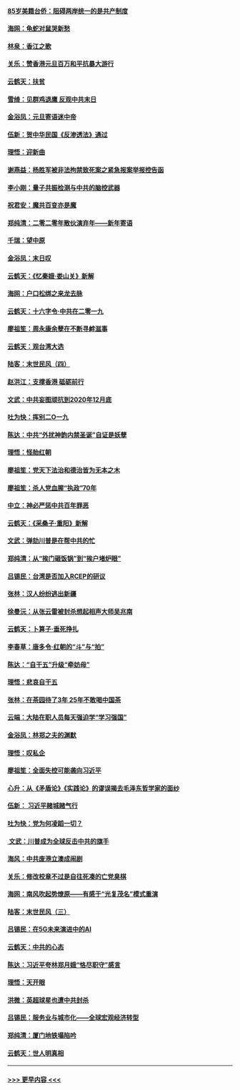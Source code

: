 #### [85岁美籍台侨：阻碍两岸统一的是共产制度](../pages/nsc993/n11765043.md?t=01031822) 
#### [海网：龟蛇对鼠哭新愁](../pages/nsc993/n11764895.md?t=01031822) 
#### [林泉：香江之歌](../pages/nsc993/n11764415.md?t=01031822) 
#### [关乐：赞香港元旦百万和平抗暴大游行](../pages/nsc993/n11764382.md?t=01031822) 
#### [云鹤天：扶贫](../pages/nsc993/n11764245.md?t=01031822) 
#### [雪绮：见群鸡退鹰  反观中共末日](../pages/nsc993/n11762112.md?t=01031822) 
#### [金浴凤：元旦寄语迷中帝](../pages/nsc993/n11761788.md?t=01031822) 
#### [伍新：贺中华民国《反渗透法》通过](../pages/nsc993/n11761994.md?t=01031822) 
#### [理悟：迎新曲](../pages/nsc993/n11761152.md?t=01031822) 
#### [谢燕益：杨胜军被非法拘禁致死案之紧急报案举报控告函](../pages/nsc993/n11756134.md?t=01031822) 
#### [李小刚：量子共振检测与中共的脑控武器](../pages/nsc993/n11754518.md?t=01031822) 
#### [祝君安：魔共百变亦是魔](../pages/nsc993/n11754469.md?t=01031822) 
#### [郑纯清：二零二零年散伙演弃年——新年寄语](../pages/nsc993/n11754195.md?t=01031822) 
#### [千瑞：望中原](../pages/nsc993/n11754159.md?t=01031822) 
#### [金浴凤：末日叹](../pages/nsc993/n11752359.md?t=01031822) 
#### [云鹤天：《忆秦娥‧娄山关》新解](../pages/nsc993/n11752348.md?t=01031822) 
#### [海网：户口松绑之来龙去脉](../pages/nsc993/n11752328.md?t=01031822) 
#### [云鹤天：十六字令‧中共在二零一九](../pages/nsc993/n11752305.md?t=01031822) 
#### [廖祖笙：周永康余孽在不断寻衅滋事](../pages/nsc993/n11751013.md?t=01031822) 
#### [云鹤天：观台湾大选](../pages/nsc993/n11751007.md?t=01031822) 
#### [陆客：末世民风（四）](../pages/nsc993/n11749203.md?t=01031822) 
#### [赵洪江：支撑香港 砥砺前行](../pages/nsc993/n11748482.md?t=01031822) 
#### [文武：中共妄图顽抗到2020年12月底](../pages/nsc993/n11748446.md?t=01031822) 
#### [吐为快：挥别二O一九](../pages/nsc993/n11748411.md?t=01031822) 
#### [陈达：中共“外扰神韵内禁圣诞”自证是妖孽](../pages/nsc993/n11748226.md?t=01031822) 
#### [理悟：怪胎红朝](../pages/nsc993/n11748206.md?t=01031822) 
#### [廖祖笙：党天下法治和德治皆为无本之木](../pages/nsc993/n11748135.md?t=01031822) 
#### [廖祖笙：杀人党血腥“执政”70年](../pages/nsc993/n11745144.md?t=01031822) 
#### [中立：神必严惩中共百年罪恶](../pages/nsc993/n11744970.md?t=01031822) 
#### [云鹤天：《采桑子‧重阳》新解](../pages/nsc993/n11744948.md?t=01031822) 
#### [文武：弹劾川普是在帮中共的忙](../pages/nsc993/n11744758.md?t=01031822) 
#### [郑纯清：从“挨门砸饭锅”到“挨户堵炉眼”](../pages/nsc993/n11744745.md?t=01031822) 
#### [吕锡民：台湾是否加入RCEP的研议](../pages/nsc993/n11744701.md?t=01031822) 
#### [张林：汉人纷纷逃出新疆](../pages/nsc993/n11743530.md?t=01031822) 
#### [徐曼沅：从张云雷被封杀想起相声大师吴兆南](../pages/nsc993/n11741816.md?t=01031822) 
#### [云鹤天：卜算子‧垂死挣扎](../pages/nsc993/n11739956.md?t=01031822) 
#### [李春草：唐多令‧红朝的“斗”与“拍”](../pages/nsc993/n11739830.md?t=01031822) 
#### [陈达：“自干五”升级“牵妨母”](../pages/nsc993/n11739724.md?t=01031822) 
#### [理悟：悲哀自干五](../pages/nsc993/n11739547.md?t=01031822) 
#### [张林：在茶园待了3年 25年不敢喝中国茶](../pages/nsc993/n11739240.md?t=01031822) 
#### [云端：大陆在职人员每天强迫学“学习强国”](../pages/nsc993/n11738735.md?t=01031822) 
#### [金浴凤：林郑之夫的渊默](../pages/nsc993/n11737735.md?t=01031822) 
#### [理悟：叹私企](../pages/nsc993/n11737715.md?t=01031822) 
#### [廖祖笙：全面失控可能袭向习近平](../pages/nsc993/n11737704.md?t=01031822) 
#### [心升：从《矛盾论》《实践论》的谬误揭去毛泽东哲学家的面纱](../pages/nsc993/n11736962.md?t=01031822) 
#### [伍新： 习近平赌城赌气行](../pages/nsc993/n11736929.md?t=01031822) 
#### [吐为快：党为何凌蹈一切？](../pages/nsc993/n11736915.md?t=01031822) 
#### [ 文武：川普成为全球反击中共的旗手](../pages/nsc993/n11736882.md?t=01031822) 
#### [海风：中共废港立澳成闹剧](../pages/nsc993/n11735857.md?t=01031822) 
#### [关乐：修改校章不过是自往死凑的亡党臭棋](../pages/nsc993/n11735097.md?t=01031822) 
#### [海网：南风吹起势燎原——有感于“光复茂名”模式重演](../pages/nsc993/n11732308.md?t=01031822) 
#### [陆客：末世民风（三）](../pages/nsc993/n11732211.md?t=01031822) 
#### [吕锡民：在5G未来演进中的AI](../pages/nsc993/n11730010.md?t=01031822) 
#### [云鹤天：中共的心态](../pages/nsc993/n11729906.md?t=01031822) 
#### [陈达：习近平夸林郑月娥“恪尽职守”感言](../pages/nsc993/n11729881.md?t=01031822) 
#### [理悟：天开眼](../pages/nsc993/n11729699.md?t=01031822) 
#### [洪微：英超球星也遭中共封杀](../pages/nsc993/n11727243.md?t=01031822) 
#### [吕锡民：服务业与城市化——全球宏观经济转型](../pages/nsc993/n11725845.md?t=01031822) 
#### [郑纯清：厦门地铁塌陷吟](../pages/nsc993/n11725813.md?t=01031822) 
#### [云鹤天：世人明真相](../pages/nsc993/n11725621.md?t=01031822) 

----
#### [ >>> 更早内容 <<< ](../indexes/nsc993-earlier.md)
